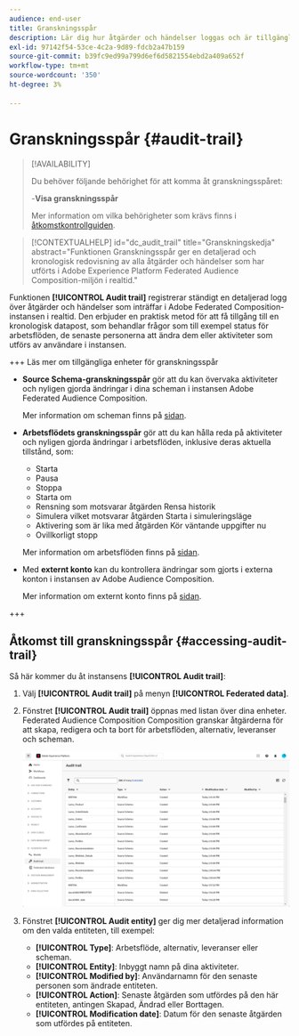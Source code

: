 ```yaml
---
audience: end-user
title: Granskningsspår
description: Lär dig hur åtgärder och händelser loggas och är tillgängliga i granskningsspåret
exl-id: 97142f54-53ce-4c2a-9d89-fdcb2a47b159
source-git-commit: b39fc9ed99a799d6ef6d5821554ebd2a409a652f
workflow-type: tm+mt
source-wordcount: '350'
ht-degree: 3%

---
```


# Granskningsspår {#audit-trail}

>[!AVAILABILITY]
>
>Du behöver följande behörighet för att komma åt granskningsspåret:
>
>-**Visa granskningsspår**
>
>Mer information om vilka behörigheter som krävs finns i [åtkomstkontrollguiden](/help/governance-privacy-security/access-control.md).

>[!CONTEXTUALHELP]
>id="dc_audit_trail"
>title="Granskningskedja"
>abstract="Funktionen Granskningsspår ger en detaljerad och kronologisk redovisning av alla åtgärder och händelser som har utförts i Adobe Experience Platform Federated Audience Composition-miljön i realtid."

Funktionen **[!UICONTROL Audit trail]** registrerar ständigt en detaljerad logg över åtgärder och händelser som inträffar i Adobe Federated Composition-instansen i realtid. Den erbjuder en praktisk metod för att få tillgång till en kronologisk datapost, som behandlar frågor som till exempel status för arbetsflöden, de senaste personerna att ändra dem eller aktiviteter som utförs av användare i instansen.

+++ Läs mer om tillgängliga enheter för granskningsspår

* **Source Schema-granskningsspår** gör att du kan övervaka aktiviteter och nyligen gjorda ändringar i dina scheman i instansen Adobe Federated Audience Composition.

  Mer information om scheman finns på [sidan](../customer/schemas.md).

* **Arbetsflödets granskningsspår** gör att du kan hålla reda på aktiviteter och nyligen gjorda ändringar i arbetsflöden, inklusive deras aktuella tillstånd, som:

   * Starta
   * Pausa
   * Stoppa
   * Starta om
   * Rensning som motsvarar åtgärden Rensa historik
   * Simulera vilket motsvarar åtgärden Starta i simuleringsläge
   * Aktivering som är lika med åtgärden Kör väntande uppgifter nu
   * Ovillkorligt stopp

  Mer information om arbetsflöden finns på [sidan](../compositions/gs-compositions.md).

* Med **externt konto** kan du kontrollera ändringar som gjorts i externa konton i instansen av Adobe Audience Composition.

  Mer information om externt konto finns på [sidan](../connections/federated-db.md).

+++

## Åtkomst till granskningsspår {#accessing-audit-trail}

Så här kommer du åt instansens **[!UICONTROL Audit trail]**:

1. Välj **[!UICONTROL Audit trail]** på menyn **[!UICONTROL Federated data]**.

1. Fönstret **[!UICONTROL Audit trail]** öppnas med listan över dina enheter. Federated Audience Composition Composition granskar åtgärderna för att skapa, redigera och ta bort för arbetsflöden, alternativ, leveranser och scheman.

   ![](assets/audit_trail.png)

1. Fönstret **[!UICONTROL Audit entity]** ger dig mer detaljerad information om den valda entiteten, till exempel:

   * **[!UICONTROL Type]**: Arbetsflöde, alternativ, leveranser eller scheman.
   * **[!UICONTROL Entity]**: Inbyggt namn på dina aktiviteter.
   * **[!UICONTROL Modified by]**: Användarnamn för den senaste personen som ändrade entiteten.
   * **[!UICONTROL Action]**: Senaste åtgärden som utfördes på den här entiteten, antingen Skapad, Ändrad eller Borttagen.
   * **[!UICONTROL Modification date]**: Datum för den senaste åtgärden som utfördes på entiteten.
